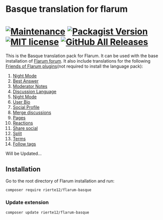 # Basque translation for flarum
[![Maintenance](https://img.shields.io/maintenance/yes/2020)](https://naseinu.eus/eu/) [![Packagist Version](https://img.shields.io/packagist/v/rierte12/flarum-basque)](https://packagist.org/packages/rierte12/flarum-basque) [![MIT license](https://img.shields.io/badge/license-MIT-blue.svg)](https://github.com/rierte12/flarum-basque/blob/master/LICENSE)  [![GitHub All Releases](https://img.shields.io/github/downloads/rierte12/flarum-basque/total)](https://github.com/rierte12/flarum-basque/releases)
===
This is the Basque translation pack for Flarum. It can be used with the base installation of <a href="https://flarum.org/">Flarum forum</a>. It also include translations for the following <a href="https://github.com/FriendsOfFlarum">Friends of Flarum plugins</a>(not required to install the language pack):
<br>
  01. <a href="https://github.com/FriendsOfFlarum/nightmode">Night Mode</a>
  02. <a href="https://github.com/FriendsOfFlarum/best-answer">Best Answer</a>
  03. <a href="https://github.com/FriendsOfFlarum/moderator-notes">Moderator Notes</a>
  04. <a href="https://github.com/FriendsOfFlarum/discussion-language">Discussion Language</a>
  05. <a href="https://github.com/FriendsOfFlarum/nightmode">Night Mode</a>
  06. <a href="https://github.com/FriendsOfFlarum/user-bio">User Bio</a>
  07. <a href="https://github.com/FriendsOfFlarum/socialprofile">Social Profile</a>
  08. <a href="https://github.com/FriendsOfFlarum/merge-discussions">Merge discussions</a>
  09. <a href="https://github.com/FriendsOfFlarum/pages">Pages</a>
  10. <a href="https://github.com/FriendsOfFlarum/reactions">Reactions</a>
  11. <a href="https://github.com/FriendsOfFlarum/share-social">Share social</a>
  12. <a href="https://github.com/FriendsOfFlarum/split">Split</a>
  13. <a href="https://github.com/FriendsOfFlarum/terms">Terms</a>
  14. <a href="https://github.com/FriendsOfFlarum/follow-tags">Follow tags</a>

  
Will be Updated...
  
## Installation
Go to the root directory of Flarum installation and run:
```
composer require rierte12/flarum-basque
```
### Update extension
```
composer update rierte12/flarum-basque
```
